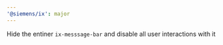 ```yaml
---
'@siemens/ix': major
---
```


Hide the entiner `ix-messsage-bar` and disable all user interactions with it
